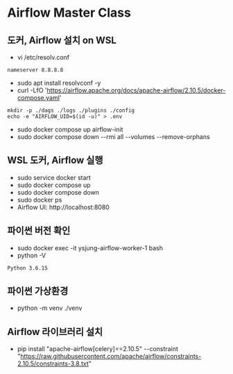 # Airflow Master Class

## 도커, Airflow 설치 on WSL
- vi /etc/resolv.conf
```
nameserver 8.8.8.8
```
- sudo apt install resolvconf -y
- curl -LfO 'https://airflow.apache.org/docs/apache-airflow/2.10.5/docker-compose.yaml'
```
mkdir -p ./dags ./logs ./plugins ./config
echo -e "AIRFLOW_UID=$(id -u)" > .env
```
- sudo docker compose up airflow-init
- sudo docker compose down --rmi all --volumes --remove-orphans

## WSL 도커, Airflow 실행
- sudo service docker start
- sudo docker compose up
- sudo docker compose down
- sudo docker ps
- Airflow UI: http://localhost:8080

## 파이썬 버전 확인
- sudo docker exec -it ysjung-airflow-worker-1 bash
- python -V
```
Python 3.6.15
```

## 파이썬 가상환경
- python -m venv ./venv

## Airflow 라이브러리 설치
- pip install "apache-airflow[celery]==2.10.5" --constraint "https://raw.githubusercontent.com/apache/airflow/constraints-2.10.5/constraints-3.8.txt"